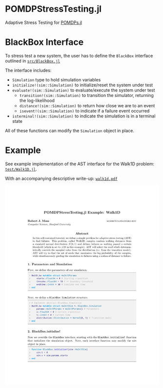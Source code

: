 # POMDPStressTesting.jl
Adaptive Stress Testing for [POMDPs.jl](https://github.com/JuliaPOMDP/POMDPs.jl)

# BlackBox Interface
To stress test a new system, the user has to define the `BlackBox` interface outlined in [`src/BlackBox.jl`](https://github.com/mossr/POMDPStressTesting.jl/blob/master/src/BlackBox.jl)

The interface includes:
* `Simulation` type to hold simulation variables
* `initialize!(sim::Simulation)` to initialize/reset the system under test
* `evaluate!(sim::Simulation)` to evaluate/execute the system under test
    * `transition!(sim::Simulation)` to transition the simulator, returning the log-likelihood
    * `distance!(sim::Simulation)` to return how close we are to an event
    * `isevent!(sim::Simulation)` to indicate if a failure event occurred
* `isterminal!(sim::Simulation)` to indicate the simulation is in a terminal state

All of these functions can modify the `Simulation` object in place.


# Example

See example implementation of the AST interface for the Walk1D problem: [`test/Walk1D.jl`](https://github.com/mossr/POMDPStressTesting.jl/blob/master/test/Walk1D.jl).

With an accompanying descriptive write-up: [`walk1d.pdf`](./test/pdf/walk1d.pdf)

<!-- (https://github.com/mossr/POMDPStressTesting.jl/blob/master/test/walk1d.pdf) -->

<kbd>
<p align="center">
  <a href="./test/pdf/walk1d.pdf">
    <img src="./test/svg/walk1d.svg">
  </a>
</p>
</kbd>

<!-- With an accompanying notebook: [`Walk1D.ipynb`](https://github.com/mossr/POMDPStressTesting.jl/blob/master/notebooks/Walk1D.ipynb) -->